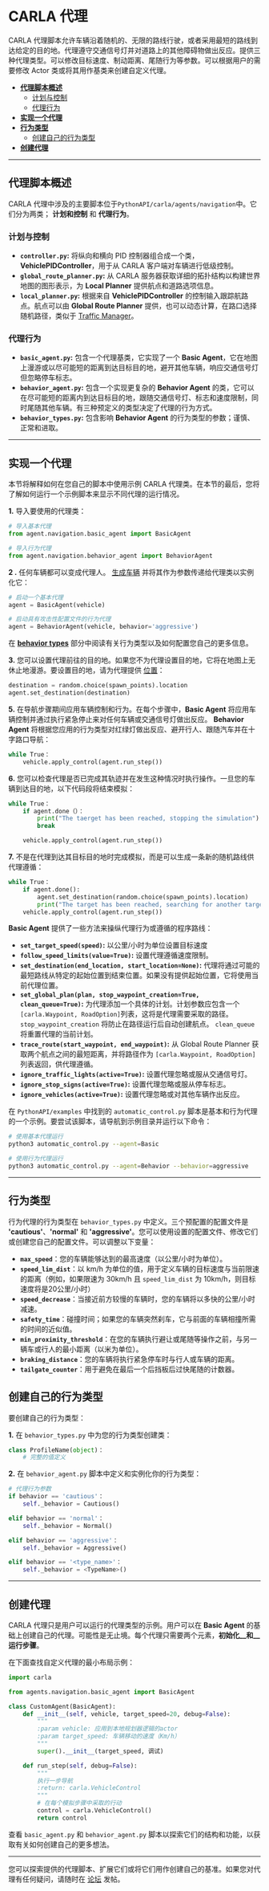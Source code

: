 # CARLA 代理

CARLA 代理脚本允许车辆沿着随机的、无限的路线行驶，或者采用最短的路线到达给定的目的地。代理遵守交通信号灯并对道路上的其他障碍物做出反应。提供三种代理类型。可以修改目标速度、制动距离、尾随行为等参数。可以根据用户的需要修改 Actor 类或将其用作基类来创建自定义代理。

- [__代理脚本概述__](#overview-of-agent-scripts)
    - [计划与控制](#planning-and-control)
    - [代理行为](#agent-behaviors)
- [__实现一个代理__](#implement-an-agent)
- [__行为类型__](#behavior-types)
    - [创建自己的行为类型](#create-your-own-behavior-type)
- [__创建代理__](#creating-an-agent)

---

## 代理脚本概述

CARLA 代理中涉及的主要脚本位于`PythonAPI/carla/agents/navigation`中。它们分为两类； __计划和控制__ 和 __代理行为__。

### 计划与控制

- __`controller.py`:__ 将纵向和横向 PID 控制器组合成一个类，__VehiclePIDController__，用于从 CARLA 客户端对车辆进行低级控制。
- __`global_route_planner.py`:__ 从 CARLA 服务器获取详细的拓扑结构以构建世界地图的图形表示，为 __Local Planner__ 提供航点和道路选项信息。
- __`local_planner.py`:__ 根据来自 __VehiclePIDController__ 的控制输入跟踪航路点。航点可以由 __Global Route Planner__ 提供，也可以动态计算，在路口选择随机路径，类似于 [Traffic Manager](adv_traffic_manager.md)。

### 代理行为

- __`basic_agent.py`:__ 包含一个代理基类，它实现了一个 __Basic Agent__，它在地图上漫游或以尽可能短的距离到达目标目的地，避开其他车辆，响应交通信号灯但忽略停车标志。
- __`behavior_agent.py`:__ 包含一个实现更复杂的 __Behavior Agent__ 的类，它可以在尽可能短的距离内到达目标目的地，跟随交通信号灯、标志和速度限制，同时尾随其他车辆。有三种预定义的类型决定了代理的行为方式。
- __`behavior_types.py`:__ 包含影响 __Behavior Agent__ 的行为类型的参数；谨慎、正常和进取。

---

## 实现一个代理

本节将解释如何在您自己的脚本中使用示例 CARLA 代理类。在本节的最后，您将了解如何运行一个示例脚本来显示不同代理的运行情况。

__1.__ 导入要使用的代理类：

```py
# 导入基本代理
from agent.navigation.basic_agent import BasicAgent

# 导入行为代理
from agent.navigation.behavior_agent import BehaviorAgent
```

__2 .__ 任何车辆都可以变成代理人。 [生成车辆](core_actors.md#spawning) 并将其作为参数传递给代理类以实例化它：

```py
# 启动一个基本代理
agent = BasicAgent(vehicle)

# 启动具有攻击性配置文件的行为代理
agent = BehaviorAgent(vehicle, behavior='aggressive')
```

在 [__behavior types__](#behavior-types) 部分中阅读有关行为类型以及如何配置您自己的更多信息。

__3.__ 您可以设置代理前往的目的地。如果您不为代理设置目的地，它将在地图上无休止地漫游。要设置目的地，请为代理提供 [位置](python_api.md#carlalocation)：

```py
destination = random.choice(spawn_points).location
agent.set_destination(destination)
```

__5.__ 在导航步骤期间应用车辆控制和行为。在每个步骤中，__Basic Agent__ 将应用车辆控制并通过执行紧急停止来对任何车辆或交通信号灯做出反应。 __Behavior Agent__ 将根据您应用的行为类型对红绿灯做出反应、避开行人、跟随汽车并在十字路口导航：

```py
while True：
    vehicle.apply_control(agent.run_step())
```

__6.__ 您可以检查代理是否已完成其轨迹并在发生这种情况时执行操作。一旦您的车辆到达目的地，以下代码段将结束模拟：

```py
while True：
    if agent.done（）：
        print("The taerget has been reached, stopping the simulation")
        break

    vehicle.apply_control(agent.run_step())
```

__7.__ 不是在代理到达其目标目的地时完成模拟，而是可以生成一条新的随机路线供代理遵循：

```py
while True：
    if agent.done():   
        agent.set_destination(random.choice(spawn_points).location)
        print("The target has been reached, searching for another target")
    vehicle.apply_control(agent.run_step())
```

__Basic Agent__ 提供了一些方法来操纵代理行为或遵循的程序路线：

- __`set_target_speed(speed)`:__ 以公里/小时为单位设置目标速度
- __`follow_speed_limits(value=True)`:__ 设置代理遵循速度限制。
- __`set_destination(end_location, start_location=None)`:__ 代理将通过可能的最短路线从特定的起始位置到结束位置。如果没有提供起始位置，它将使用当前代理位置。
- __`set_global_plan(plan, stop_waypoint_creation=True, clean_queue=True)`:__ 为代理添加一个具体的计划。计划参数应包含一个`[carla.Waypoint, RoadOption]`列表，这将是代理需要采取的路径。 `stop_waypoint_creation` 将防止在路径运行后自动创建航点。 `clean_queue` 将重置代理的当前计划。
- __`trace_route(start_waypoint, end_waypoint)`:__ 从 Global Route Planner 获取两个航点之间的最短距离，并将路径作为 `[carla.Waypoint, RoadOption]` 列表返回，供代理遵循。
- __`ignore_traffic_lights(active=True)`:__ 设置代理忽略或服从交通信号灯。
- __`ignore_stop_signs(active=True)`:__ 设置代理忽略或服从停车标志。
- __`ignore_vehicles(active=True)`:__ 设置代理忽略或对其他车辆作出反应。

在 `PythonAPI/examples` 中找到的 `automatic_control.py` 脚本是基本和行为代理的一个示例。要尝试该脚本，请导航到示例目录并运行以下命令：

```sh
# 使用基本代理运行
python3 automatic_control.py --agent=Basic

# 使用行为代理运行
python3 automatic_control.py --agent=Behavior --behavior=aggressive
```

---

## 行为类型

行为代理的行为类型在 `behavior_types.py` 中定义。三个预配置的配置文件是 __'cautious'__、__'normal'__ 和 __'aggressive'__。您可以使用设置的配置文件、修改它们或创建您自己的配置文件。可以调整以下变量：

- __`max_speed`__：您的车辆能够达到的最高速度（以公里/小时为单位）。
- __`speed_lim_dist`__：以 km/h 为单位的值，用于定义车辆的目标速度与当前限速的距离（例如，如果限速为 30km/h 且 `speed_lim_dist` 为 10km/h，则目标速度将是20公里/小时）
- __`speed_decrease`__：当接近前方较慢的车辆时，您的车辆将以多快的公里/小时减速。
- __`safety_time`__：碰撞时间；如果您的车辆突然刹车，它与前面的车辆相撞所需的时间的近似值。
- __`min_proximity_threshold`__：在您的车辆执行避让或尾随等操作之前，与另一辆车或行人的最小距离（以米为单位）。
- __`braking_distance`__：您的车辆将执行紧急停车时与行人或车辆的距离。
- __`tailgate_counter`__：用于避免在最后一个后挡板后过快尾随的计数器。

## 创建自己的行为类型

要创建自己的行为类型：

__1.__ 在 `behavior_types.py` 中为您的行为类型创建类：

```py
class ProfileName(object)：
    # 完整的值定义
```

__2.__ 在 `behavior_agent.py` 脚本中定义和实例化你的行为类型：

```py
# 代理行为参数
if behavior == 'cautious'：
    self._behavior = Cautious()

elif behavior == 'normal'：
    self._behavior = Normal()

elif behavior == 'aggressive'：
    self._behavior = Aggressive()

elif behavior == '<type_name>'：
    self._behavior = <TypeName>()
```

---

## 创建代理

CARLA 代理只是用户可以运行的代理类型的示例。用户可以在 __Basic Agent__ 的基础上创建自己的代理。可能性是无止境。每个代理只需要两个元素，__初始化__和__运行步骤__。

在下面查找自定义代理的最小布局示例：

```py
import carla

from agents.navigation.basic_agent import BasicAgent

class CustomAgent(BasicAgent):
    def __init__(self, vehicle, target_speed=20, debug=False):
        """
        :param vehicle: 应用到本地规划器逻辑的actor
        :param target_speed: 车辆移动的速度（Km/h）
        """
        super().__init__(target_speed, 调试)

    def run_step(self, debug=False):
        """
        执行一步导航
        :return: carla.VehicleControl
        """
        # 在每个模拟步骤中采取的行动
        control = carla.VehicleControl()
        return control
```

查看 `basic_agent.py` 和 `behavior_agent.py` 脚本以探索它们的结构和功能，以获取有关如何创建自己的更多想法。

---

您可以探索提供的代理脚本、扩展它们或将它们用作创建自己的基准。如果您对代理有任何疑问，请随时在 [论坛](https://github.com/carla-simulator/carla/discussions/) 发帖。